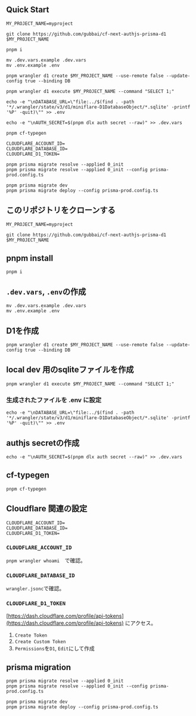 ## Quick Start

```
MY_PROJECT_NAME=myproject
```

```
git clone https://github.com/gubbai/cf-next-authjs-prisma-d1 $MY_PROJECT_NAME

pnpm i

mv .dev.vars.example .dev.vars
mv .env.example .env

pnpm wrangler d1 create $MY_PROJECT_NAME --use-remote false --update-config true --binding DB

pnpm wrangler d1 execute $MY_PROJECT_NAME --command "SELECT 1;"

echo -e "\nDATABASE_URL=\"file:../$(find . -path '*/.wrangler/state/v3/d1/miniflare-D1DatabaseObject/*.sqlite' -printf '%P' -quit)\"" >> .env

echo -e "\nAUTH_SECRET=$(pnpm dlx auth secret --raw)" >> .dev.vars

pnpm cf-typegen
```

```.env
CLOUDFLARE_ACCOUNT_ID=
CLOUDFLARE_DATABASE_ID=
CLOUDFLARE_D1_TOKEN=
```

```
pnpm prisma migrate resolve --applied 0_init
pnpm prisma migrate resolve --applied 0_init --config prisma-prod.config.ts

pnpm prisma migrate dev
pnpm prisma migrate deploy --config prisma-prod.config.ts
```

## このリポジトリをクローンする

```
MY_PROJECT_NAME=myproject
```

```
git clone https://github.com/gubbai/cf-next-authjs-prisma-d1 $MY_PROJECT_NAME
```

## pnpm install

```
pnpm i
```

## `.dev.vars`, `.env`の作成

```
mv .dev.vars.example .dev.vars
mv .env.example .env
```

## D1を作成

```
pnpm wrangler d1 create $MY_PROJECT_NAME --use-remote false --update-config true --binding DB
```

## local dev 用のsqliteファイルを作成

```
pnpm wrangler d1 execute $MY_PROJECT_NAME --command "SELECT 1;"
```

### 生成されたファイルを .env に設定

```
echo -e "\nDATABASE_URL=\"file:../$(find . -path '*/.wrangler/state/v3/d1/miniflare-D1DatabaseObject/*.sqlite' -printf '%P' -quit)\"" >> .env
```

## authjs secretの作成

```
echo -e "\nAUTH_SECRET=$(pnpm dlx auth secret --raw)" >> .dev.vars
```

## cf-typegen

```
pnpm cf-typegen
```

## Cloudflare 関連の設定

```.env
CLOUDFLARE_ACCOUNT_ID=
CLOUDFLARE_DATABASE_ID=
CLOUDFLARE_D1_TOKEN=
```

### `CLOUDFLARE_ACCOUNT_ID`

`pnpm wrangler whoami`　で確認。

### `CLOUDFLARE_DATABASE_ID`

`wrangler.jsonc`で確認。

### `CLOUDFLARE_D1_TOKEN`

[https://dash.cloudflare.com/profile/api-tokens](https://dash.cloudflare.com/profile/api-tokens) にアクセス。

1. `Create Token`
2. `Create Custom Token`
3. `Permissions`を`D1`, `Edit`にして作成

## prisma migration

```
pnpm prisma migrate resolve --applied 0_init
pnpm prisma migrate resolve --applied 0_init --config prisma-prod.config.ts
```

```
pnpm prisma migrate dev
pnpm prisma migrate deploy --config prisma-prod.config.ts
```